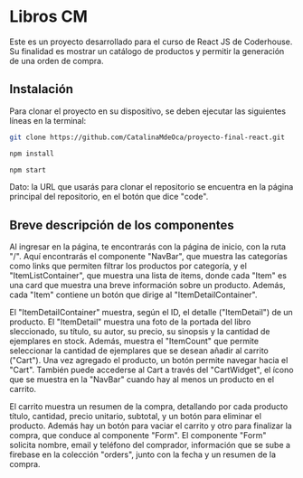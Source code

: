 # Libros CM

Este es un proyecto desarrollado para el curso de React JS de Coderhouse. Su finalidad es mostrar un catálogo de productos y permitir la generación de una orden de compra.

## Instalación

Para clonar el proyecto en su dispositivo, se deben ejecutar las siguientes líneas en la terminal:

````sh
git clone https://github.com/CatalinaMdeOca/proyecto-final-react.git

npm install

npm start
````

Dato: la URL que usarás para clonar el repositorio se encuentra en la página principal del repositorio, en el botón que dice "code".

## Breve descripción de los componentes

Al ingresar en la página, te encontrarás con la página de inicio, con la ruta "/". Aquí encontrarás el componente "NavBar", que muestra las categorías como links que permiten filtrar los productos por categoría, y el "ItemListContainer", que muestra una lista de items, donde cada "Item" es una card que muestra una breve información sobre un producto. Además, cada "Item" contiene un botón que dirige al "ItemDetailContainer".

El "ItemDetailContainer" muestra, según el ID, el detalle ("ItemDetail") de un producto. El "ItemDetail" muestra una foto de la portada del libro sleccionado, su título, su autor, su precio, su sinopsis y la cantidad de ejemplares en stock. Además, muestra el "ItemCount" que permite seleccionar la cantidad de ejemplares que se desean añadir al carrito ("Cart"). Una vez agregado el producto, un botón permite navegar hacia el "Cart". También puede accederse al  Cart a través del "CartWidget", el ícono que se muestra en la "NavBar" cuando hay al menos un producto en el carrito.

El carrito muestra un resumen de la compra, detallando por cada producto título, cantidad, precio unitario, subtotal, y un botón para eliminar el producto. Además hay un botón para vaciar el carrito y otro para finalizar la compra, que conduce al componente "Form". El componente "Form" solicita nombre, email y teléfono del comprador, información que se sube a firebase en la colección "orders", junto con la fecha y un resumen de la compra.